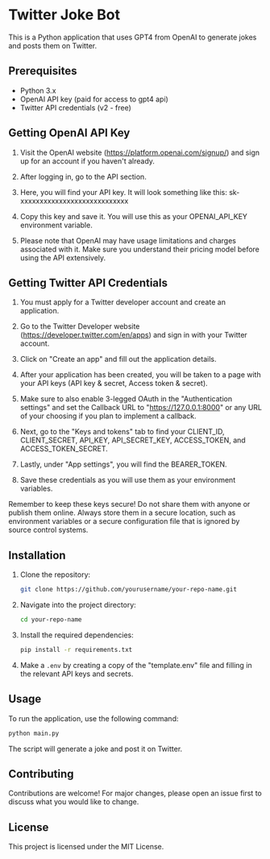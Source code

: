 # Twitter Joke Bot

This is a Python application that uses GPT4 from OpenAI to generate jokes and posts them on Twitter.


## Prerequisites

- Python 3.x
- OpenAI API key (paid for access to gpt4 api)
- Twitter API credentials (v2 - free)


## Getting OpenAI API Key

1. Visit the OpenAI website (https://platform.openai.com/signup/) and sign up for an account if you haven't already.

2. After logging in, go to the API section.

3. Here, you will find your API key. It will look something like this: sk-xxxxxxxxxxxxxxxxxxxxxxxxxxxx

4. Copy this key and save it. You will use this as your OPENAI_API_KEY environment variable.

5. Please note that OpenAI may have usage limitations and charges associated with it. Make sure you understand their pricing model before using the API extensively.


## Getting Twitter API Credentials

1. You must apply for a Twitter developer account and create an application.

2. Go to the Twitter Developer website (https://developer.twitter.com/en/apps) and sign in with your Twitter account.

3. Click on "Create an app" and fill out the application details.

4. After your application has been created, you will be taken to a page with your API keys (API key & secret, Access token & secret).

5. Make sure to also enable 3-legged OAuth in the "Authentication settings" and set the Callback URL to "https://127.0.0.1:8000" or any URL of your choosing if you plan to implement a callback.

6. Next, go to the "Keys and tokens" tab to find your CLIENT_ID, CLIENT_SECRET, API_KEY, API_SECRET_KEY, ACCESS_TOKEN, and ACCESS_TOKEN_SECRET.

7. Lastly, under "App settings", you will find the BEARER_TOKEN.

8. Save these credentials as you will use them as your environment variables.

Remember to keep these keys secure! Do not share them with anyone or publish them online. Always store them in a secure location, such as environment variables or a secure configuration file that is ignored by source control systems.


## Installation

1. Clone the repository:
    ```bash
    git clone https://github.com/yourusername/your-repo-name.git
    ```

2. Navigate into the project directory:
    ```bash
    cd your-repo-name
    ```

3. Install the required dependencies:
    ```bash
    pip install -r requirements.txt
    ```

4. Make a `.env` by creating a copy of the "template.env" file and filling in the relevant API keys and secrets.


## Usage

To run the application, use the following command:
```bash
python main.py
```

The script will generate a joke and post it on Twitter.


## Contributing
Contributions are welcome! For major changes, please open an issue first to discuss what you would like to change.

## License
This project is licensed under the MIT License.
